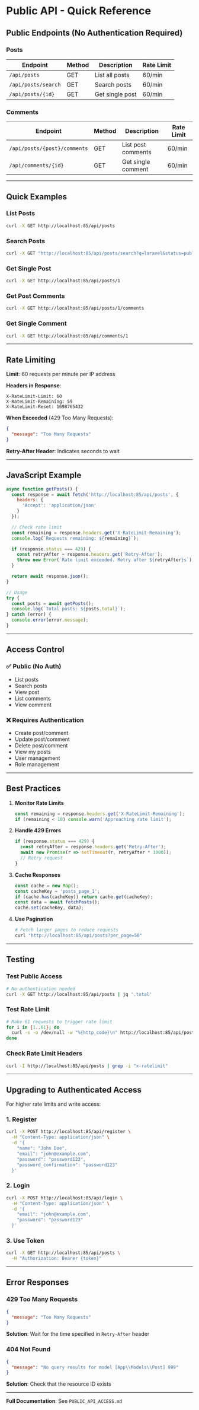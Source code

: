 # Public API - Quick Reference

## Public Endpoints (No Authentication Required)

### Posts

| Endpoint | Method | Description | Rate Limit |
|----------|--------|-------------|------------|
| `/api/posts` | GET | List all posts | 60/min |
| `/api/posts/search` | GET | Search posts | 60/min |
| `/api/posts/{id}` | GET | Get single post | 60/min |

### Comments

| Endpoint | Method | Description | Rate Limit |
|----------|--------|-------------|------------|
| `/api/posts/{post}/comments` | GET | List post comments | 60/min |
| `/api/comments/{id}` | GET | Get single comment | 60/min |

---

## Quick Examples

### List Posts
```bash
curl -X GET http://localhost:85/api/posts
```

### Search Posts
```bash
curl -X GET "http://localhost:85/api/posts/search?q=laravel&status=published"
```

### Get Single Post
```bash
curl -X GET http://localhost:85/api/posts/1
```

### Get Post Comments
```bash
curl -X GET http://localhost:85/api/posts/1/comments
```

### Get Single Comment
```bash
curl -X GET http://localhost:85/api/comments/1
```

---

## Rate Limiting

**Limit**: 60 requests per minute per IP address

**Headers in Response**:
```
X-RateLimit-Limit: 60
X-RateLimit-Remaining: 59
X-RateLimit-Reset: 1698765432
```

**When Exceeded** (429 Too Many Requests):
```json
{
  "message": "Too Many Requests"
}
```

**Retry-After Header**: Indicates seconds to wait

---

## JavaScript Example

```javascript
async function getPosts() {
  const response = await fetch('http://localhost:85/api/posts', {
    headers: {
      'Accept': 'application/json'
    }
  });

  // Check rate limit
  const remaining = response.headers.get('X-RateLimit-Remaining');
  console.log(`Requests remaining: ${remaining}`);

  if (response.status === 429) {
    const retryAfter = response.headers.get('Retry-After');
    throw new Error(`Rate limit exceeded. Retry after ${retryAfter}s`);
  }

  return await response.json();
}

// Usage
try {
  const posts = await getPosts();
  console.log(`Total posts: ${posts.total}`);
} catch (error) {
  console.error(error.message);
}
```

---

## Access Control

### ✅ Public (No Auth)
- List posts
- Search posts
- View post
- List comments
- View comment

### ❌ Requires Authentication
- Create post/comment
- Update post/comment
- Delete post/comment
- View my posts
- User management
- Role management

---

## Best Practices

1. **Monitor Rate Limits**
   ```javascript
   const remaining = response.headers.get('X-RateLimit-Remaining');
   if (remaining < 10) console.warn('Approaching rate limit');
   ```

2. **Handle 429 Errors**
   ```javascript
   if (response.status === 429) {
     const retryAfter = response.headers.get('Retry-After');
     await new Promise(r => setTimeout(r, retryAfter * 1000));
     // Retry request
   }
   ```

3. **Cache Responses**
   ```javascript
   const cache = new Map();
   const cacheKey = 'posts_page_1';
   if (cache.has(cacheKey)) return cache.get(cacheKey);
   const data = await fetchPosts();
   cache.set(cacheKey, data);
   ```

4. **Use Pagination**
   ```bash
   # Fetch larger pages to reduce requests
   curl "http://localhost:85/api/posts?per_page=50"
   ```

---

## Testing

### Test Public Access
```bash
# No authentication needed
curl -X GET http://localhost:85/api/posts | jq '.total'
```

### Test Rate Limit
```bash
# Make 61 requests to trigger rate limit
for i in {1..61}; do
  curl -s -o /dev/null -w "%{http_code}\n" http://localhost:85/api/posts
done
```

### Check Rate Limit Headers
```bash
curl -I http://localhost:85/api/posts | grep -i "x-ratelimit"
```

---

## Upgrading to Authenticated Access

For higher rate limits and write access:

### 1. Register
```bash
curl -X POST http://localhost:85/api/register \
  -H "Content-Type: application/json" \
  -d '{
    "name": "John Doe",
    "email": "john@example.com",
    "password": "password123",
    "password_confirmation": "password123"
  }'
```

### 2. Login
```bash
curl -X POST http://localhost:85/api/login \
  -H "Content-Type: application/json" \
  -d '{
    "email": "john@example.com",
    "password": "password123"
  }'
```

### 3. Use Token
```bash
curl -X GET http://localhost:85/api/posts \
  -H "Authorization: Bearer {token}"
```

---

## Error Responses

### 429 Too Many Requests
```json
{
  "message": "Too Many Requests"
}
```
**Solution**: Wait for the time specified in `Retry-After` header

### 404 Not Found
```json
{
  "message": "No query results for model [App\\Models\\Post] 999"
}
```
**Solution**: Check that the resource ID exists

---

**Full Documentation**: See `PUBLIC_API_ACCESS.md`

